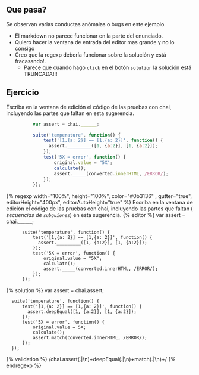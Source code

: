 ## Que pasa?

Se observan varias conductas anómalas o bugs en este ejemplo. 

* El markdown no parece funcionar en la parte del enunciado.
* Quiero hacer la ventana de entrada del editor mas grande y no lo consigo
* Creo que la regexp debería funcionar sobre la solución y está fracasando!. 
  * Parece que cuando hago `click` en el botón `solution` la solución está TRUNCADA!!!

## Ejercicio

Escriba en la ventana de  edición el código de las pruebas con chai,
incluyendo las partes que faltan en esta sugerencia.


```javascript
          var assert = chai.______;

          suite('temperature', function() {
              test('[1,{a: 2}] == [1,{a: 2}]', function() {
                assert._________([1, {a:2}], [1, {a:2}]);
              });
              test('5X = error', function() {
                  original.value = "5X";
                  calculate();
                  assert._____(converted.innerHTML, /ERROR/);
              });
          });
```

{% regexp width="100%", height="100%", color="#0b3136" , gutter="true", editorHeight="400px", editorAutoHeight="true" %}
Escriba en la ventana de  edición el código de las pruebas con chai,
incluyendo las partes que faltan ( *secuencias de `subguiones`*) en esta sugerencia.
{% editor %}
          var assert = chai.______;

          suite('temperature', function() {
              test('[1,{a: 2}] == [1,{a: 2}]', function() {
                assert._________([1, {a:2}], [1, {a:2}]);
              });
              test('5X = error', function() {
                  original.value = "5X";
                  calculate();
                  assert._____(converted.innerHTML, /ERROR/);
              });
          });


{% solution %}
      var assert = chai.assert;

      suite('temperature', function() {
          test('[1,{a: 2}] == [1,{a: 2}]', function() {
            assert.deepEqual([1, {a:2}], [1, {a:2}]);
          });
          test('5X = error', function() {
              original.value = 5X;
              calculate();
              assert.match(converted.innerHTML, /ERROR/);
          });
      });

{% validation %}
/chai\.assert(.|\n)+deepEqual(.|\n)+match(.|\n)+/
{% endregexp %}

